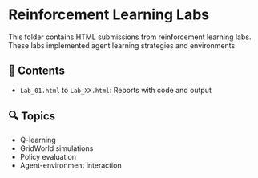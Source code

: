 # Reinforcement Learning Labs

This folder contains HTML submissions from reinforcement learning labs. These labs implemented agent learning strategies and environments.

## 📘 Contents

- `Lab_01.html` to `Lab_XX.html`: Reports with code and output

## 🔍 Topics

- Q-learning
- GridWorld simulations
- Policy evaluation
- Agent-environment interaction

